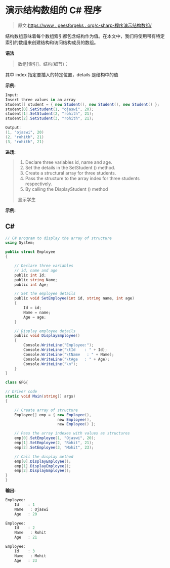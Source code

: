 # 演示结构数组的 C# 程序

> 原文:[https://www . geesforgeks . org/c-sharp-程序演示结构数组/](https://www.geeksforgeeks.org/c-sharp-program-to-demonstrate-the-array-of-structures/)

结构数组意味着每个数组索引都包含结构作为值。在本文中，我们将使用带有特定索引的数组来创建结构和访问结构成员的数组。

**语法**

> 数组[索引]。结构(细节)；

其中 index 指定要插入的特定位置，details 是结构中的值

**示例:**

```cs
Input:
Insert three values in an array
Student[] student = { new Student(), new Student(), new Student() };
student[0].SetStudent(1, "ojaswi", 20);
student[1].SetStudent(2, "rohith", 21);
student[2].SetStudent(3, "rohith", 21);

Output:
(1, "ojaswi", 20)
(2, "rohith", 21)
(3, "rohith", 21)
```

**进场:**

> 1.  Declare three variables id, name and age.
> 2.  Set the details in the SetStudent () method.
> 3.  Create a structural array for three students.
> 4.  Pass the structure to the array index for three students respectively.
> 5.  By calling the DisplayStudent () method
> 
> 显示学生

**示例:**

## C#

```cs
// C# program to display the array of structure
using System;

public struct Employee
{

    // Declare three variables
    // id, name and age
    public int Id;
    public string Name;
    public int Age;

    // Set the employee details
    public void SetEmployee(int id, string name, int age)
    {
        Id = id;
        Name = name;
        Age = age;
    }

    // Display employee details
    public void DisplayEmployee()
    {
        Console.WriteLine("Employee:");
        Console.WriteLine("\tId    : " + Id);
        Console.WriteLine("\tName   : " + Name);
        Console.WriteLine("\tAge   : " + Age);
        Console.WriteLine("\n");
    }
}

class GFG{

// Driver code
static void Main(string[] args)
{

    // Create array of structure
    Employee[] emp = { new Employee(),
                       new Employee(),
                       new Employee() };

    // Pass the array indexes with values as structures
    emp[0].SetEmployee(1, "Ojaswi", 20);
    emp[1].SetEmployee(2, "Rohit", 21);
    emp[2].SetEmployee(3, "Mohit", 23);

    // Call the display method
    emp[0].DisplayEmployee();
    emp[1].DisplayEmployee();
    emp[2].DisplayEmployee();
}
}
```

**输出:**

```cs
Employee:
    Id    : 1
    Name   : Ojaswi
    Age   : 20

Employee:
    Id    : 2
    Name   : Rohit
    Age   : 21

Employee:
    Id    : 3
    Name   : Mohit
    Age   : 23
```
